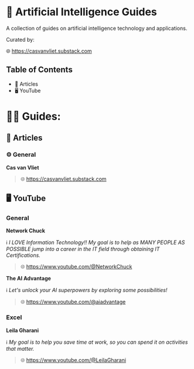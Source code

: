 # 📃 Artificial Intelligence Guides

A collection of guides on artificial intelligence technology and applications.

Curated by:

🌐 https://casvanvliet.substack.com

## Table of Contents

- 📄 Articles
- 🖥️ YouTube
   
# 🧑‍🏫 Guides:
## 📄 Articles

### ⚙️ General
**Cas van Vliet**
> 🌐 https://casvanvliet.substack.com

## 🖥️ YouTube
### General
**Network Chuck**

ℹ️ *I LOVE Information Technology!! My goal is to help as MANY PEOPLE AS POSSIBLE jump into a career in the IT field through obtaining IT Certifications.*

> 🌐 https://www.youtube.com/@NetworkChuck

**The AI Advantage**

ℹ️ *Let's unlock your AI superpowers by exploring some possibilities!* 

> 🌐 https://www.youtube.com/@aiadvantage

### Excel
**Leila Gharani**

ℹ️ *My goal is to help you save time at work, so you can spend it on activities that matter.* 

> 🌐 https://www.youtube.com/@LeilaGharani
